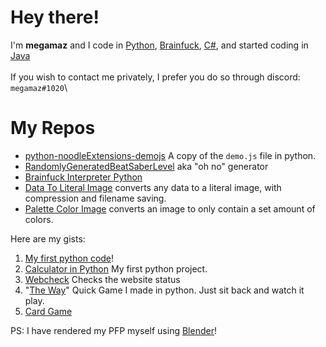# Hey there!

I'm **megamaz** and I code in [Python](https://www.python.org/), [Brainfuck](https://www.youtube.com/watch?v=tcHaMWktCYE&ab_channel=623), [C#](https://docs.microsoft.com/en-us/dotnet/csharp/), and started coding in [Java](https://www.java.com/en/)\
\
If you wish to contact me privately, I prefer you do so through discord: `megamaz#1020`\
<!-- If discord doesn't work for you, make a post request at https://megamaz.me:10156/contact with `json={"message":"", "reply_at":""}` so I know why you're contacting me and where I can make my reply. -->
<!-- The above line has been commented out because it has not been setup -->
<!-- ### My [GitHub Page](https://megamaz.github.io) -->
# My Repos
- [python-noodleExtensions-demojs](https://github.com/megamaz/python-noodleExtensions-demojs) A copy of the `demo.js` file in python.
- [RandomlyGeneratedBeatSaberLevel](https://github.com/megamaz/RandomlyGenerateBeatSaberLevel) aka "oh no" generator
- [Brainfuck Interpreter Python](https://github.com/megamaz/Brainfuck_Interpreter_Python)
- [Data To Literal Image](https://github.com/megamaz/dataToLiteralImage) converts any data to a literal image, with compression and filename saving.
- [Palette Color Image](https://github.com/megamaz/PaletteColorImage) converts an image to only contain a set amount of colors.

 Here are my gists:
1. [My first python code](https://gist.github.com/megamaz/13055e5e85b2aea66812d22e40830063)!
1. [Calculator in Python](https://gist.github.com/megamaz/82a49eefb634c1afebcf0c6ea7a9425d) My first python project.
1. [Webcheck](https://gist.github.com/megamaz/54ea880af345177544a9fa8914a57635) Checks the website status
1. "[The Way](https://gist.github.com/megamaz/41cfb50c3779f32018119f9e9ff540c1)" Quick Game I made in python. Just sit back and watch it play.
1. [Card Game](https://gist.github.com/megamaz/6eb2d00c5c9d8a6b7e6a36cc3478cb7c) 


PS: I have rendered my PFP myself using [Blender](https://www.blender.org/)!
